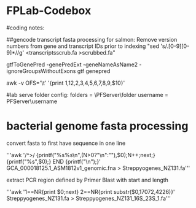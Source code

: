 # FPLab-Codebox
#coding notes:

##gencode transcript fasta processing for salmon:
Remove version numbers from gene and transcript IDs prior to indexing
"sed 's/\.[0-9][0-9]*//g' <transcriptsscrub.fa >scrubbed.fa"

gtfToGenePred -genePredExt -geneNameAsName2 -ignoreGroupsWithoutExons gtf genepred 

awk -v OFS='\t' '{print $1,$12,$2,$3,$4,$5,$6,$7,$8,$9,$10}'

#lab serve folder config:
folders = \\PFServer\folder
username = PFServer\username

# bacterial genome fasta processing
convert fasta to first have sequence in one line

'''awk '/^>/ {printf("%s%s\n",(N>0?"\n":""),$0);N++;next;} {printf("%s",$0);} END {printf("\n");}' GCA_000018125.1_ASM1812v1_genomic.fna > Streppyogenes_NZ131.fa'''

extract PCR region defined by Primer Blast with start and length

'''awk '1==NR{print $0;next} 2==NR{print substr($0,17072,4226)}' Streppyogenes_NZ131.fa > Streppyogenes_NZ131_16S_23S_1.fa'''
